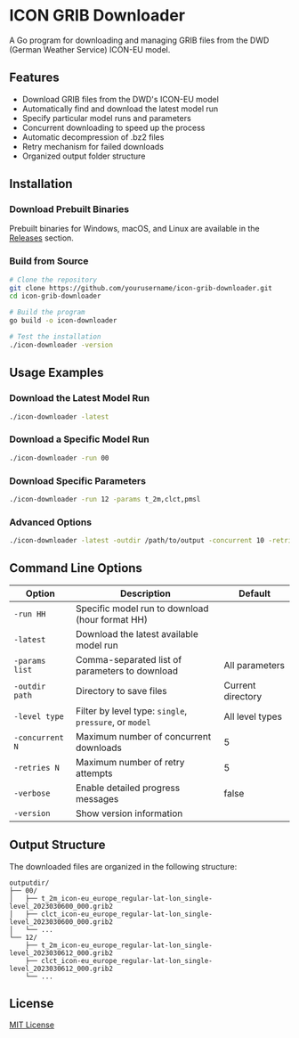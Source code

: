 # ICON GRIB Downloader

A Go program for downloading and managing GRIB files from the DWD (German Weather Service) ICON-EU model.

## Features

- Download GRIB files from the DWD's ICON-EU model
- Automatically find and download the latest model run
- Specify particular model runs and parameters
- Concurrent downloading to speed up the process
- Automatic decompression of .bz2 files
- Retry mechanism for failed downloads
- Organized output folder structure

## Installation

### Download Prebuilt Binaries

Prebuilt binaries for Windows, macOS, and Linux are available in the [Releases](https://github.com/yourusername/icon-grib-downloader/releases) section.

### Build from Source

```bash
# Clone the repository
git clone https://github.com/yourusername/icon-grib-downloader.git
cd icon-grib-downloader

# Build the program
go build -o icon-downloader

# Test the installation
./icon-downloader -version
```

## Usage Examples

### Download the Latest Model Run

```bash
./icon-downloader -latest
```

### Download a Specific Model Run

```bash
./icon-downloader -run 00
```

### Download Specific Parameters

```bash
./icon-downloader -run 12 -params t_2m,clct,pmsl
```

### Advanced Options

```bash
./icon-downloader -latest -outdir /path/to/output -concurrent 10 -retries 3 -verbose
```

## Command Line Options

| Option | Description | Default |
|--------|-------------|---------|
| `-run HH` | Specific model run to download (hour format HH) | |
| `-latest` | Download the latest available model run | |
| `-params list` | Comma-separated list of parameters to download | All parameters |
| `-outdir path` | Directory to save files | Current directory |
| `-level type` | Filter by level type: `single`, `pressure`, or `model` | All level types |
| `-concurrent N` | Maximum number of concurrent downloads | 5 |
| `-retries N` | Maximum number of retry attempts | 5 |
| `-verbose` | Enable detailed progress messages | false |
| `-version` | Show version information | |

## Output Structure

The downloaded files are organized in the following structure:

```
outputdir/
├── 00/
│   ├── t_2m_icon-eu_europe_regular-lat-lon_single-level_2023030600_000.grib2
│   ├── clct_icon-eu_europe_regular-lat-lon_single-level_2023030600_000.grib2
│   └── ...
└── 12/
    ├── t_2m_icon-eu_europe_regular-lat-lon_single-level_2023030612_000.grib2
    ├── clct_icon-eu_europe_regular-lat-lon_single-level_2023030612_000.grib2
    └── ...
```

## License

[MIT License](LICENSE)
